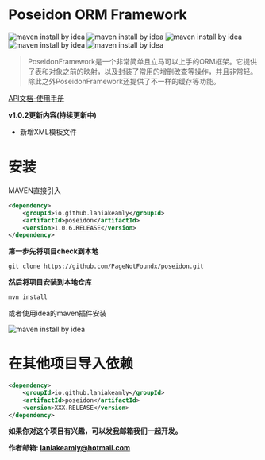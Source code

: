 # Poseidon ORM Framework

![maven install by idea](https://github.com/PageNotFoundx/poseidon/blob/master/resource/jababaifenbai.svg)
![maven install by idea](https://github.com/PageNotFoundx/poseidon/blob/master/resource/packageist.svg)
![maven install by idea](https://github.com/PageNotFoundx/poseidon/blob/master/resource/build.svg)
![maven install by idea](https://github.com/PageNotFoundx/poseidon/blob/master/resource/download.svg)
![maven install by idea](https://github.com/PageNotFoundx/poseidon/blob/master/resource/version.svg)


> PoseidonFramework是一个非常简单且立马可以上手的ORM框架。它提供了表和对象之前的映射，以及封装了常用的增删改查等操作，并且非常轻。除此之外PoseidonFramework还提供了不一样的缓存等功能。

[API文档-使用手册](https://github.com/PageNotFoundx/poseidon/blob/master/api/v1.0/v1.0.2/README.md)

**v1.0.2更新内容(持续更新中)**

- 新增XML模板文件

# 安装

MAVEN直接引入
```xml
<dependency>
    <groupId>io.github.laniakeamly</groupId>
    <artifactId>poseidon</artifactId>
    <version>1.0.6.RELEASE</version>
</dependency>
```

**第一步先将项目check到本地**

```
git clone https://github.com/PageNotFoundx/poseidon.git
```

**然后将项目安装到本地仓库**

```java
mvn install
```

或者使用idea的maven插件安装

![maven install by idea](https://github.com/PageNotFoundx/poseidon/blob/master/resource/mavenisntall.png)

# 在其他项目导入依赖

```xml
<dependency>
    <groupId>io.github.laniakeamly</groupId>
    <artifactId>poseidon</artifactId>
    <version>XXX.RELEASE</version>
</dependency>
```

**如果你对这个项目有兴趣，可以发我邮箱我们一起开发。**

**作者邮箱: laniakeamly@hotmail.com**
